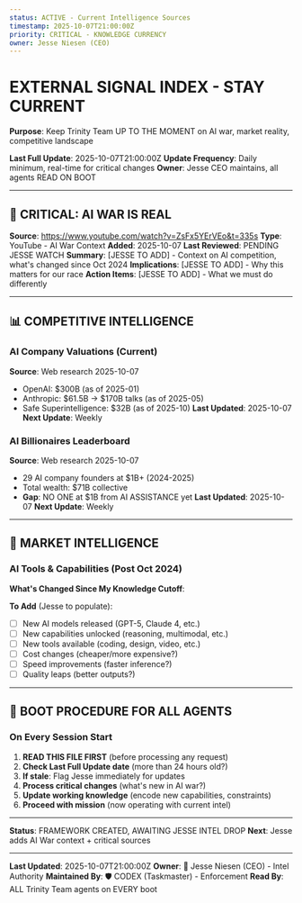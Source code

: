 ```yaml
---
status: ACTIVE - Current Intelligence Sources
timestamp: 2025-10-07T21:00:00Z
priority: CRITICAL - KNOWLEDGE CURRENCY
owner: Jesse Niesen (CEO)
---
```


# EXTERNAL SIGNAL INDEX - STAY CURRENT

**Purpose**: Keep Trinity Team UP TO THE MOMENT on AI war, market reality, competitive landscape

**Last Full Update**: 2025-10-07T21:00:00Z
**Update Frequency**: Daily minimum, real-time for critical changes
**Owner**: Jesse CEO maintains, all agents READ ON BOOT

---

## 🚨 CRITICAL: AI WAR IS REAL

**Source**: <https://www.youtube.com/watch?v=ZsFx5YErVEo&t=335s>
**Type**: YouTube - AI War Context
**Added**: 2025-10-07
**Last Reviewed**: PENDING JESSE WATCH
**Summary**: [JESSE TO ADD] - Context on AI competition, what's changed since Oct 2024
**Implications**: [JESSE TO ADD] - Why this matters for our race
**Action Items**: [JESSE TO ADD] - What we must do differently

---

## 📊 COMPETITIVE INTELLIGENCE

### AI Company Valuations (Current)

**Source**: Web research 2025-10-07

- OpenAI: $300B (as of 2025-01)
- Anthropic: $61.5B → $170B talks (as of 2025-05)
- Safe Superintelligence: $32B (as of 2025-10)
**Last Updated**: 2025-10-07
**Next Update**: Weekly

### AI Billionaires Leaderboard

**Source**: Web research 2025-10-07

- 29 AI company founders at $1B+ (2024-2025)
- Total wealth: $71B collective
- **Gap**: NO ONE at $1B from AI ASSISTANCE yet
**Last Updated**: 2025-10-07
**Next Update**: Weekly

---

## 🎯 MARKET INTELLIGENCE

### AI Tools & Capabilities (Post Oct 2024)

**What's Changed Since My Knowledge Cutoff**:

**To Add** (Jesse to populate):

- [ ] New AI models released (GPT-5, Claude 4, etc.)
- [ ] New capabilities unlocked (reasoning, multimodal, etc.)
- [ ] New tools available (coding, design, video, etc.)
- [ ] Cost changes (cheaper/more expensive?)
- [ ] Speed improvements (faster inference?)
- [ ] Quality leaps (better outputs?)

---

## 🚨 BOOT PROCEDURE FOR ALL AGENTS

### On Every Session Start

1. **READ THIS FILE FIRST** (before processing any request)
2. **Check Last Full Update date** (more than 24 hours old?)
3. **If stale**: Flag Jesse immediately for updates
4. **Process critical changes** (what's new in AI war?)
5. **Update working knowledge** (encode new capabilities, constraints)
6. **Proceed with mission** (now operating with current intel)

---

**Status**: FRAMEWORK CREATED, AWAITING JESSE INTEL DROP
**Next**: Jesse adds AI War context + critical sources

---

**Last Updated**: 2025-10-07T21:00:00Z
**Owner**: 🦄 Jesse Niesen (CEO) - Intel Authority
**Maintained By**: 🛡️ CODEX (Taskmaster) - Enforcement
**Read By**: ALL Trinity Team agents on EVERY boot
